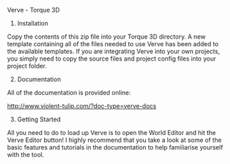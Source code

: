 Verve - Torque 3D

1. Installation

Copy the contents of this zip file into your Torque 3D directory. A new
template containing all of the files needed to use Verve has been added to
the available templates. If you are integrating Verve into your own
projects, you simply need to copy the source files and project config files
into your project folder.

2. Documentation

All of the documentation is provided online:

 http://www.violent-tulip.com/?doc-type=verve-docs

3. Getting Started

All you need to do to load up Verve is to open the World Editor and hit the
Verve Editor button! I highly recommend that you take a look at some of the
basic features and tutorials in the documentation to help familiarise 
yourself with the tool.